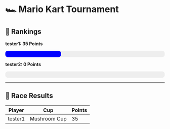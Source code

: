 # 🏎️ Mario Kart Tournament

## 🥇 Rankings


**tester1: 35 Points**
<div style="background-color: #eee; border-radius: 8px; width: 100%; height: 20px;">
  <div style="width: 35.0%; background-color: blue; height: 100%; border-radius: 8px;"></div>
</div>

**tester2: 0 Points**
<div style="background-color: #eee; border-radius: 8px; width: 100%; height: 20px;">
  <div style="width: 0.0%; background-color: red; height: 100%; border-radius: 8px;"></div>
</div>

---

## 🏁 Race Results

| Player | Cup | Points |
|--------|-----|--------|
| tester1 | Mushroom Cup | 35 |
